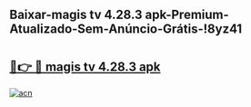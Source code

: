 
## Baixar-magis tv 4.28.3 apk-Premium-Atualizado-Sem-Anúncio-Grátis-!8yz41

# <h2><a href="https://andorid.site?title=magis_tv_4.28.3_apk&ref=27">🔗👉 🔴 magis tv 4.28.3 apk</a></h2>

[![acn](https://github.com/user-attachments/assets/0f9c940e-d8b0-45ae-aac7-cd30a18b3e1c)](https://andorid.site?title=magis_tv_4.28.3_apk&ref=27)

